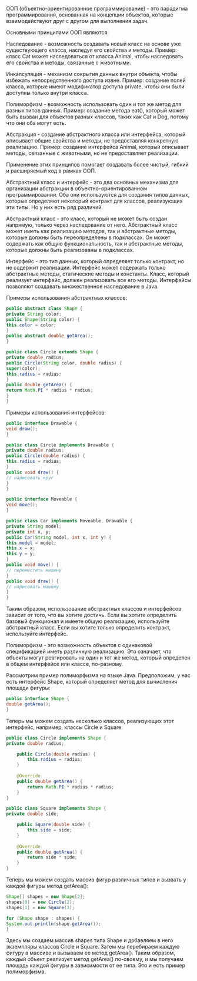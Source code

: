 ООП (объектно-ориентированное программирование) - это парадигма программирования, основанная на концепции объектов, которые взаимодействуют друг с другом для выполнения задач.

Основными принципами ООП являются:

Наследование - возможность создавать новый класс на основе уже существующего класса, наследуя его свойства и методы. Пример: класс Cat может наследоваться от класса Animal, чтобы наследовать его свойства и методы, связанные с животными.

Инкапсуляция - механизм сокрытия данных внутри объекта, чтобы избежать непосредственного доступа извне. Пример: создание полей класса, которые имеют модификатор доступа private, чтобы они были доступны только внутри класса.

Полиморфизм - возможность использовать один и тот же метод для разных типов данных. Пример: создание метода eat(), который может быть вызван для объектов разных классов, таких как Cat и Dog, потому что они оба могут есть.

Абстракция - создание абстрактного класса или интерфейса, который описывает общие свойства и методы, не предоставляя конкретную реализацию. Пример: создание интерфейса Animal, который описывает методы, связанные с животными, но не предоставляет реализации.

Применение этих принципов помогает создавать более чистый, гибкий и расширяемый код в рамках ООП.

Абстрактный класс и интерфейс - это два основных механизма для организации абстракции в объектно-ориентированном программировании. Оба они используются для создания типов данных, которые определяют некоторый контракт для классов, реализующих эти типы. Но у них есть ряд различий.

Абстрактный класс - это класс, который не может быть создан напрямую, только через наследование от него. Абстрактный класс может иметь как реализацию методов, так и абстрактные методы, которые должны быть переопределены в подклассах. Он может содержать как общую функциональность, так и абстрактные методы, которые должны быть реализованы в подклассах.

Интерфейс - это тип данных, который определяет только контракт, но не содержит реализации. Интерфейс может содержать только абстрактные методы, статические методы и константы. Класс, который реализует интерфейс, должен реализовать все его методы. Интерфейсы позволяют создавать множественное наследование в Java.

Примеры использования абстрактных классов:

```java
public abstract class Shape {
private String color;
public Shape(String color) {
this.color = color;
}
public abstract double getArea();
}

public class Circle extends Shape {
private double radius;
public Circle(String color, double radius) {
super(color);
this.radius = radius;
}
public double getArea() {
return Math.PI * radius * radius;
}
}
```
Примеры использования интерфейсов:

```java
public interface Drawable {
void draw();
}

public class Circle implements Drawable {
private double radius;
public Circle(double radius) {
this.radius = radius;
}
public void draw() {
// нарисовать круг
}
}

public interface Moveable {
void move();
}

public class Car implements Moveable, Drawable {
private String model;
private int x, y;
public Car(String model, int x, int y) {
this.model = model;
this.x = x;
this.y = y;
}
public void move() {
// переместить машину
}
public void draw() {
// нарисовать машину
}
}
```
Таким образом, использование абстрактных классов и интерфейсов зависит от того, что вы хотите достичь. Если вы хотите определить базовый функционал и имеете общую реализацию, используйте абстрактный класс. Если вы хотите только определить контракт, используйте интерфейс.

Полиморфизм - это возможность объектов с одинаковой спецификацией иметь различную реализацию. Это означает, что объекты могут реагировать на один и тот же метод, который определен в общем интерфейсе или классе, по-разному.

Рассмотрим пример полиморфизма на языке Java. Предположим, у нас есть интерфейс Shape, который определяет метод для вычисления площади фигуры:

```java
public interface Shape {
double getArea();
}
```
Теперь мы можем создать несколько классов, реализующих этот интерфейс, например, классы Circle и Square:

```java
public class Circle implements Shape {
private double radius;

    public Circle(double radius) {
        this.radius = radius;
    }
    
    @Override
    public double getArea() {
        return Math.PI * radius * radius;
    }
}

public class Square implements Shape {
private double side;

    public Square(double side) {
        this.side = side;
    }
    
    @Override
    public double getArea() {
        return side * side;
    }
}
```
Теперь мы можем создать массив фигур различных типов и вызвать у каждой фигуры метод getArea():

```java
Shape[] shapes = new Shape[2];
shapes[0] = new Circle(2);
shapes[1] = new Square(3);

for (Shape shape : shapes) {
System.out.println(shape.getArea());
}
```

Здесь мы создаем массив shapes типа Shape и добавляем в него экземпляры классов Circle и Square. Затем мы перебираем каждую фигуру в массиве и вызываем ее метод getArea(). Таким образом, каждый объект реализует метод getArea() по-своему, и мы получаем площадь каждой фигуры в зависимости от ее типа. Это и есть пример полиморфизма.